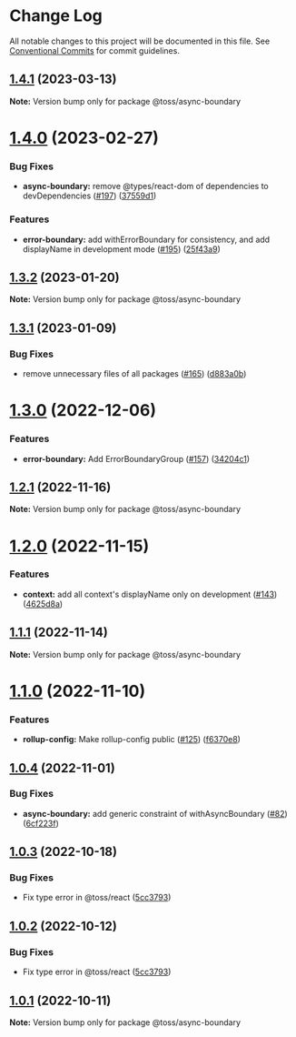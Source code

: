# Change Log

All notable changes to this project will be documented in this file.
See [Conventional Commits](https://conventionalcommits.org) for commit guidelines.

## [1.4.1](https://github.com/toss/slash/compare/@toss/async-boundary@1.4.0...@toss/async-boundary@1.4.1) (2023-03-13)

**Note:** Version bump only for package @toss/async-boundary





# [1.4.0](https://github.com/toss/slash/compare/@toss/async-boundary@1.3.2...@toss/async-boundary@1.4.0) (2023-02-27)


### Bug Fixes

* **async-boundary:** remove @types/react-dom of dependencies to devDependencies ([#197](https://github.com/toss/slash/issues/197)) ([37559d1](https://github.com/toss/slash/commit/37559d144743b29cb4ea23f3d13dee169d3e303f))


### Features

* **error-boundary:** add withErrorBoundary for consistency, and add displayName in development mode ([#195](https://github.com/toss/slash/issues/195)) ([25f43a9](https://github.com/toss/slash/commit/25f43a9faa4e73e24cbd6aeb93fbc00744a5eaa4))





## [1.3.2](https://github.com/toss/slash/compare/@toss/async-boundary@1.3.1...@toss/async-boundary@1.3.2) (2023-01-20)

**Note:** Version bump only for package @toss/async-boundary





## [1.3.1](https://github.com/toss/slash/compare/@toss/async-boundary@1.3.0...@toss/async-boundary@1.3.1) (2023-01-09)


### Bug Fixes

* remove unnecessary files of all packages ([#165](https://github.com/toss/slash/issues/165)) ([d883a0b](https://github.com/toss/slash/commit/d883a0b2aebdbc2ca39c67902cec754c63921dfe))





# [1.3.0](https://github.com/toss/slash/compare/@toss/async-boundary@1.2.1...@toss/async-boundary@1.3.0) (2022-12-06)


### Features

* **error-boundary:** Add ErrorBoundaryGroup ([#157](https://github.com/toss/slash/issues/157)) ([34204c1](https://github.com/toss/slash/commit/34204c14b661daba89e469653a64171242d94684))





## [1.2.1](https://github.com/toss/slash/compare/@toss/async-boundary@1.2.0...@toss/async-boundary@1.2.1) (2022-11-16)

**Note:** Version bump only for package @toss/async-boundary





# [1.2.0](https://github.com/toss/slash/compare/@toss/async-boundary@1.1.1...@toss/async-boundary@1.2.0) (2022-11-15)


### Features

* **context:** add all context's displayName only on development ([#143](https://github.com/toss/slash/issues/143)) ([4625d8a](https://github.com/toss/slash/commit/4625d8a5b0fc70a9e77a0a14e16f9d2a53a644ea))





## [1.1.1](https://github.com/toss/slash/compare/@toss/async-boundary@1.1.0...@toss/async-boundary@1.1.1) (2022-11-14)

**Note:** Version bump only for package @toss/async-boundary





# [1.1.0](https://github.com/toss/slash/compare/@toss/async-boundary@1.0.4...@toss/async-boundary@1.1.0) (2022-11-10)


### Features

* **rollup-config:** Make rollup-config public ([#125](https://github.com/toss/slash/issues/125)) ([f6370e8](https://github.com/toss/slash/commit/f6370e8c4b0fa926e923b518c26b7071ee0e53da))





## [1.0.4](https://github.com/toss/slash/compare/@toss/async-boundary@1.0.3...@toss/async-boundary@1.0.4) (2022-11-01)


### Bug Fixes

* **async-boundary:** add generic constraint of withAsyncBoundary ([#82](https://github.com/toss/slash/issues/82)) ([6cf223f](https://github.com/toss/slash/commit/6cf223fbc3001123347de03992c7fc569efe787a))





## [1.0.3](https://github.com/toss/slash/compare/@toss/async-boundary@1.0.1...@toss/async-boundary@1.0.3) (2022-10-18)


### Bug Fixes

* Fix type error in @toss/react ([5cc3793](https://github.com/toss/slash/commit/5cc37936e8739204f32f9f50ee61570b758343f8))





## [1.0.2](https://github.com/toss/slash/compare/@toss/async-boundary@1.0.1...@toss/async-boundary@1.0.2) (2022-10-12)


### Bug Fixes

* Fix type error in @toss/react ([5cc3793](https://github.com/toss/slash/commit/5cc37936e8739204f32f9f50ee61570b758343f8))





## [1.0.1](https://github.com/toss/slash/compare/@toss/async-boundary@1.0.0...@toss/async-boundary@1.0.1) (2022-10-11)

**Note:** Version bump only for package @toss/async-boundary

